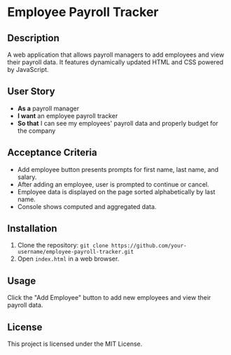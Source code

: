 # Employee Payroll Tracker

## Description
A web application that allows payroll managers to add employees and view their payroll data. It features dynamically updated HTML and CSS powered by JavaScript.

## User Story
- **As a** payroll manager
- **I want** an employee payroll tracker
- **So that** I can see my employees' payroll data and properly budget for the company

## Acceptance Criteria
- Add employee button presents prompts for first name, last name, and salary.
- After adding an employee, user is prompted to continue or cancel.
- Employee data is displayed on the page sorted alphabetically by last name.
- Console shows computed and aggregated data.

## Installation
1. Clone the repository: `git clone https://github.com/your-username/employee-payroll-tracker.git`
2. Open `index.html` in a web browser.

## Usage
Click the "Add Employee" button to add new employees and view their payroll data.

## License
This project is licensed under the MIT License.
